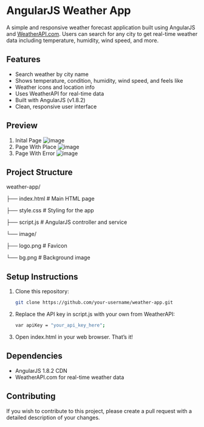 # AngularJS Weather App

A simple and responsive weather forecast application built using AngularJS and [WeatherAPI.com](https://www.weatherapi.com/). Users can search for any city to get real-time weather data including temperature, humidity, wind speed, and more.

## Features

- Search weather by city name
- Shows temperature, condition, humidity, wind speed, and feels like
- Weather icons and location info
- Uses WeatherAPI for real-time data
- Built with AngularJS (v1.8.2)
- Clean, responsive user interface

## Preview
1. Inital Page
![image](https://github.com/user-attachments/assets/dc5d0a16-c9e9-4832-b231-f6ab7576f224)
2. Page With Place
![image](https://github.com/user-attachments/assets/f7b8c3d9-0ec2-48cd-a6ae-f136e956ce16)
3. Page With Error
![image](https://github.com/user-attachments/assets/cae9b691-080b-411b-a987-08701d7109d3)

## Project Structure
weather-app/

├── index.html # Main HTML page

├── style.css # Styling for the app

├── script.js # AngularJS controller and service

└── image/

├── logo.png # Favicon

└── bg.png # Background image

## Setup Instructions
1. Clone this repository:
   ```bash
   git clone https://github.com/your-username/weather-app.git
   ```
2. Replace the API key in script.js with your own from WeatherAPI:
   ```bash
   var apiKey = "your_api_key_here";
    ```
3. Open index.html in your web browser. That’s it!

## Dependencies
  - AngularJS 1.8.2 CDN
  - WeatherAPI.com for real-time weather data

## Contributing

If you wish to contribute to this project, please create a pull request with a detailed description of your changes.
